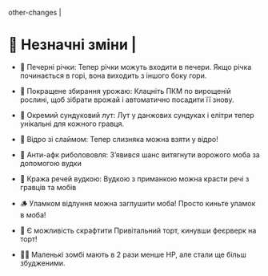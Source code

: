 other-changes |

# 🔰 Незначні зміни |

- 🌊 Печерні річки: Тепер річки можуть входити в печери. Якщо річка починається в горі, вона виходить з іншого боку гори.

- 🌾 Покращене збирання урожаю: Клацніть ПКМ по вирощеній рослині, щоб зібрати врожай і автоматично посадити її знову.

- 🎒 Окремий сундуковий лут: Лут у данжових сундуках і елітри тепер унікальні для кожного гравця.

- 🐌 Відро зі слаймом: Тепер слизняка можна взяти у відро!

- 🎣 Анти-афк риболововля: Зʼявився шанс витягнути ворожого моба за допомогою вудки

- 🥷 Кража речей вудкою: Вудкою з приманкою можна красти речі з гравців та мобів

- 🪵 Уламком відлуння можна заглушити моба! Просто киньте уламок в моба!

- 🎂 Є можливість скрафтити Привітальний торт, кинувши феєрверк на торт!

- 🧟‍♂️ Маленькі зомбі мають в 2 рази менше HP, але стали ще більш збудженими.
